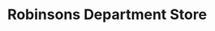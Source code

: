 ---
title: "Robinsons Department Store"
url: /iloilo-city/robinsons-department-store/
shop: Warenhaus
---